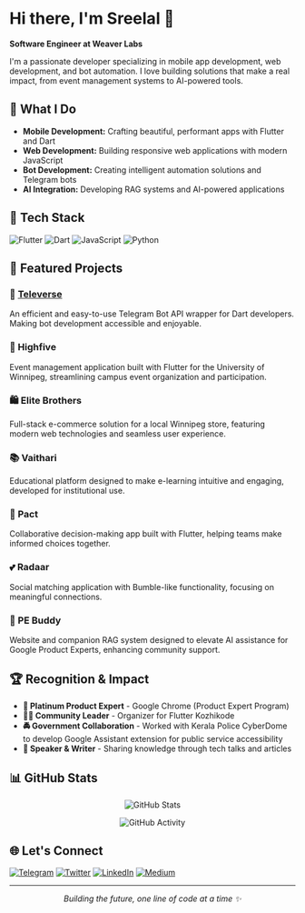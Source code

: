 # Hi there, I'm Sreelal 👋

**Software Engineer at Weaver Labs**

I'm a passionate developer specializing in mobile app development, web development, and bot automation. I love building solutions that make a real impact, from event management systems to AI-powered tools.

## 🚀 What I Do

- **Mobile Development:** Crafting beautiful, performant apps with Flutter and Dart
- **Web Development:** Building responsive web applications with modern JavaScript
- **Bot Development:** Creating intelligent automation solutions and Telegram bots
- **AI Integration:** Developing RAG systems and AI-powered applications

## 💼 Tech Stack

![Flutter](https://img.shields.io/badge/Flutter-02569B?style=flat&logo=flutter&logoColor=white)
![Dart](https://img.shields.io/badge/Dart-0175C2?style=flat&logo=dart&logoColor=white)
![JavaScript](https://img.shields.io/badge/JavaScript-F7DF1E?style=flat&logo=javascript&logoColor=black)
![Python](https://img.shields.io/badge/Python-3776AB?style=flat&logo=python&logoColor=white)

## 🎯 Featured Projects

### 🤖 [Televerse](https://pub.dev/packages/televerse)
An efficient and easy-to-use Telegram Bot API wrapper for Dart developers. Making bot development accessible and enjoyable.

### 🎉 Highfive
Event management application built with Flutter for the University of Winnipeg, streamlining campus event organization and participation.

### 🛍️ Elite Brothers
Full-stack e-commerce solution for a local Winnipeg store, featuring modern web technologies and seamless user experience.

### 📚 Vaithari
Educational platform designed to make e-learning intuitive and engaging, developed for institutional use.

### 🤝 Pact
Collaborative decision-making app built with Flutter, helping teams make informed choices together.

### 💕 Radaar
Social matching application with Bumble-like functionality, focusing on meaningful connections.

### 🤖 PE Buddy
Website and companion RAG system designed to elevate AI assistance for Google Product Experts, enhancing community support.

## 🏆 Recognition & Impact

- **🥇 Platinum Product Expert** - Google Chrome (Product Expert Program)
- **👨‍💻 Community Leader** - Organizer for Flutter Kozhikode
- **🚔 Government Collaboration** - Worked with Kerala Police CyberDome to develop Google Assistant extension for public service accessibility
- **🎤 Speaker & Writer** - Sharing knowledge through tech talks and articles

## 📊 GitHub Stats

<div align="center">

![GitHub Stats](https://github-readme-stats.vercel.app/api?username=heysreelal&show_icons=true&theme=default&hide_border=true&line_height=27)

![GitHub Activity](https://github-readme-activity-graph.vercel.app/graph?username=heysreelal&theme=minimal&hide_border=true)

</div>

## 🌐 Let's Connect

[![Telegram](https://img.shields.io/badge/Telegram-2CA5E0?style=flat&logo=telegram&logoColor=white)](https://t.me/heysreelal)
[![Twitter](https://img.shields.io/badge/Twitter-1DA1F2?style=flat&logo=twitter&logoColor=white)](https://x.com/heysreelal)
[![LinkedIn](https://img.shields.io/badge/LinkedIn-0077B5?style=flat&logo=linkedin&logoColor=white)](https://linkedin.com/in/heysreelal)
[![Medium](https://img.shields.io/badge/Medium-12100E?style=flat&logo=medium&logoColor=white)](https://heysreelal.medium.com)

---

<div align="center">
<i>Building the future, one line of code at a time ✨</i>
</div>
